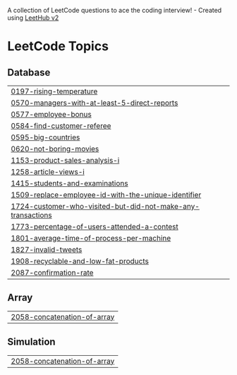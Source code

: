 A collection of LeetCode questions to ace the coding interview! - Created using [LeetHub v2](https://github.com/arunbhardwaj/LeetHub-2.0)
<!---LeetCode Topics Start-->
# LeetCode Topics
## Database
|  |
| ------- |
| [0197-rising-temperature](https://github.com/niru17/LeetCode/tree/master/0197-rising-temperature) |
| [0570-managers-with-at-least-5-direct-reports](https://github.com/niru17/LeetCode/tree/master/0570-managers-with-at-least-5-direct-reports) |
| [0577-employee-bonus](https://github.com/niru17/LeetCode/tree/master/0577-employee-bonus) |
| [0584-find-customer-referee](https://github.com/niru17/LeetCode/tree/master/0584-find-customer-referee) |
| [0595-big-countries](https://github.com/niru17/LeetCode/tree/master/0595-big-countries) |
| [0620-not-boring-movies](https://github.com/niru17/LeetCode/tree/master/0620-not-boring-movies) |
| [1153-product-sales-analysis-i](https://github.com/niru17/LeetCode/tree/master/1153-product-sales-analysis-i) |
| [1258-article-views-i](https://github.com/niru17/LeetCode/tree/master/1258-article-views-i) |
| [1415-students-and-examinations](https://github.com/niru17/LeetCode/tree/master/1415-students-and-examinations) |
| [1509-replace-employee-id-with-the-unique-identifier](https://github.com/niru17/LeetCode/tree/master/1509-replace-employee-id-with-the-unique-identifier) |
| [1724-customer-who-visited-but-did-not-make-any-transactions](https://github.com/niru17/LeetCode/tree/master/1724-customer-who-visited-but-did-not-make-any-transactions) |
| [1773-percentage-of-users-attended-a-contest](https://github.com/niru17/LeetCode/tree/master/1773-percentage-of-users-attended-a-contest) |
| [1801-average-time-of-process-per-machine](https://github.com/niru17/LeetCode/tree/master/1801-average-time-of-process-per-machine) |
| [1827-invalid-tweets](https://github.com/niru17/LeetCode/tree/master/1827-invalid-tweets) |
| [1908-recyclable-and-low-fat-products](https://github.com/niru17/LeetCode/tree/master/1908-recyclable-and-low-fat-products) |
| [2087-confirmation-rate](https://github.com/niru17/LeetCode/tree/master/2087-confirmation-rate) |
## Array
|  |
| ------- |
| [2058-concatenation-of-array](https://github.com/niru17/LeetCode/tree/master/2058-concatenation-of-array) |
## Simulation
|  |
| ------- |
| [2058-concatenation-of-array](https://github.com/niru17/LeetCode/tree/master/2058-concatenation-of-array) |
<!---LeetCode Topics End-->